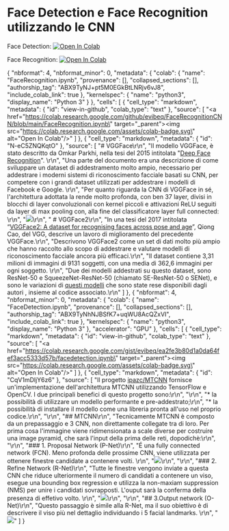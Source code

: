 # Face Detection e Face Recognition utilizzando le CNN
Face Detection:  [![Open In Colab](https://colab.research.google.com/assets/colab-badge.svg)](https://colab.research.google.com/drive/13gdTneEgbzn0SvvzntR7t2RDhKsvYPZW?usp=sharing)

Face Recognition:  [![Open In Colab](https://colab.research.google.com/assets/colab-badge.svg)](https://colab.research.google.com/drive/1hd7IoFsZBFw1uB98gu4IsFsUb5LBphsP?usp=sharing)

{
  "nbformat": 4,
  "nbformat_minor": 0,
  "metadata": {
    "colab": {
      "name": "FaceRecognition.ipynb",
      "provenance": [],
      "collapsed_sections": [],
      "authorship_tag": "ABX9TyNJ+pt5M0EGkBtLNRjv6vJ8",
      "include_colab_link": true
    },
    "kernelspec": {
      "name": "python3",
      "display_name": "Python 3"
    }
  },
  "cells": [
    {
      "cell_type": "markdown",
      "metadata": {
        "id": "view-in-github",
        "colab_type": "text"
      },
      "source": [
        "<a href=\"https://colab.research.google.com/github/evibeq/FaceRecognitionCNN/blob/main/FaceRecognition.ipynb\" target=\"_parent\"><img src=\"https://colab.research.google.com/assets/colab-badge.svg\" alt=\"Open In Colab\"/></a>"
      ]
    },
    {
      "cell_type": "markdown",
      "metadata": {
        "id": "N-eC5ZNQKqtO"
      },
      "source": [
        "# VGGFace\r\n",
        "Il modello VGGFace, è stato descritto da Omkar Parkhi, nella tesi del 2015 intitolata \"[Deep Face Recognition](https://www.robots.ox.ac.uk/~vgg/publications/2015/Parkhi15/parkhi15.pdf)\".  \r\n",
        "Una parte del documento era una descrizione di come sviluppare un dataset di addestramento molto ampio, necessario per addestrare i moderni sistemi di riconoscimento facciale basati su CNN, per competere con i grandi dataset utilizzati per addestrare i modelli di Facebook e Google.  \r\n",
        "Per quanto riguarda la CNN di VGGFace in sé, l'architettura adottata la rende molto profonda, con ben 37 layer, divisi in blocchi di layer convoluzionali con kernel piccoli e attivazioni ReLU seguiti da layer di max pooling con, alla fine del classificatore layer full connected:  \r\n",
        "<img src='https://drive.google.com/uc?id=1ppG-bZ_032RiUqWH9IOSN3pRtO1iDO4g'>\r\n",
        " # VGGFace2\r\n",
        "In una tesi del 2017 intitolata “[VGGFace2: A dataset for recognising faces across pose and age](https://www.robots.ox.ac.uk/~vgg/publications/2018/Cao18/cao18.pdf)”, Qiong Cao, del VGG, descrive un lavoro di miglioramento del precedente VGGFace.\r\n",
        "Descrivono VGGFace2 come un set di dati molto più ampio che hanno raccolto allo scopo di addestrare e valutare modelli di riconoscimento facciale ancora più efficaci.\r\n",
        "Il dataset contiene 3,31 milioni di immagini di 9131 soggetti, con una media di 362,6 immagini per ogni soggetto.  \r\n",
        "Due dei modelli addestrati su questo dataset, sono ResNet-50 e SqueezeNet-ResNet-50 (chiamato SE-ResNet-50 o SENet), e sono le variazioni di [questi modelli](https://github.com/ox-vgg/vgg_face2) che sono state rese disponibili dagli autori , insieme al codice associato.\r\n"
      ]
    },
    {
  "nbformat": 4,
  "nbformat_minor": 0,
  "metadata": {
    "colab": {
      "name": "FaceDetection.ipynb",
      "provenance": [],
      "collapsed_sections": [],
      "authorship_tag": "ABX9TyNhNJBSfK7+uqWU8AcQZxVI",
      "include_colab_link": true
    },
    "kernelspec": {
      "name": "python3",
      "display_name": "Python 3"
    },
    "accelerator": "GPU"
  },
  "cells": [
    {
      "cell_type": "markdown",
      "metadata": {
        "id": "view-in-github",
        "colab_type": "text"
      },
      "source": [
        "<a href=\"https://colab.research.google.com/gist/evibeq/ea2fe3b80d1a0da64fef3acc5333d57b/facedetection.ipynb\" target=\"_parent\"><img src=\"https://colab.research.google.com/assets/colab-badge.svg\" alt=\"Open In Colab\"/></a>"
      ]
    },
    {
      "cell_type": "markdown",
      "metadata": {
        "id": "CqV1mDljY6z6"
      },
      "source": [
        "Il progetto [ipazc/MTCNN](https://github.com/ipazc/mtcnn) fornisce un'implementazione dell'architettura MTCNN utilizzando TensorFlow e OpenCV. I due principali benefici di questo progetto sono:\r\n",
        "\r\n",
        "*   la possibilità di utilizzare un modello performante e pre-addestrato;\r\n",
        "*   la possibilità di installare il modello come una libreria pronta all'uso nel proprio codice.\r\n",
        "\r\n",
        "## MTCNN\r\n",
        "Tecnicamente MTCNN è composto da un prepassaggio e 3 CNN, non direttamente collegate tra di loro. Per prima cosa l'immagine viene ridimensionata a scale diverse per costruire una image pyramid, che sarà l'input della prima delle reti, dopodichè:\r\n",
        "\r\n",
        "### 1. Proposal Network (P-Net)\r\n",
        "É una fully connected network (FCN). Meno profonda delle prossime CNN, viene utilizzata per ottenere finestre candidate a contenere volti.  \r\n",
        "<img src='https://drive.google.com/uc?id=1XQKluW0_5pru_-X80OJduz9_7kXbzjVg'>\r\n",
        "\r\n",
        "### 2. Refine Network (R-Net)\r\n",
        "Tutte le finestre vengono inviate a questa CNN che riduce ulteriormente il numero di candidati a contenere un viso, esegue una bounding box regression e utilizza la non-maxiam suppression (NMS) per unire i candidati sovrapposti. L'ouput sarà la conferma della presenza di effetivo volto.  \r\n",
        "<img src='https://drive.google.com/uc?id=1ymIh--XX_fdvmclC10xLJIGAznb6xq4A'>\r\n",
        "\r\n",
        "## 3.Output network (O-Net)\r\n",
        "Questo passaggio è simile alla R-Net, ma il suo obiettivo è di descrivere il viso più nel dettaglio individuando i 5 facial landmarks.  \r\n",
        "<img src='https://drive.google.com/uc?id=1nrOnIpqFCif5sI8VFZE8dm7wH2kghvh9'>"
      ]
    }
